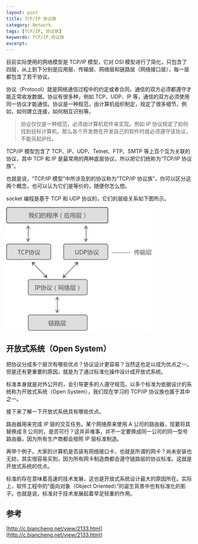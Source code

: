 ```yaml
---
layout: post
title: TCP/IP 协议族
category: Network
tags: [TCP/IP, 协议族]
keywords: TCP/IP,协议族
excerpt:
---
```


目前实际使用的网络模型是 TCP/IP 模型，它对 OSI 模型进行了简化，只包含了四层，从上到下分别是应用层、传输层、网络层和链路层（网络接口层），每一层都包含了若干协议。

协议（Protocol）就是网络通信过程中的约定或者合同，通信的双方必须都遵守才能正常收发数据。协议有很多种，例如 TCP、UDP、IP 等，通信的双方必须使用同一协议才能通信。协议是一种规范，由计算机组织制定，规定了很多细节，例如，如何建立连接，如何相互识别等。

> 协议仅仅是一种规范，必须由计算机软件来实现。例如 IP 协议规定了如何找到目标计算机，那么各个开发商在开发自己的软件时就必须遵守该协议，不能另起炉灶。

TCP/IP 模型包含了 TCP、IP、UDP、Telnet、FTP、SMTP 等上百个互为关联的协议，其中 TCP 和 IP 是最常用的两种底层协议，所以把它们统称为“TCP/IP 协议族”。

也就是说，“TCP/IP 模型”中所涉及到的协议称为“TCP/IP 协议族”，你可以区分这两个概念，也可以认为它们是等价的，随便你怎么想。

socket 编程是基于 TCP 和 UDP 协议的，它们的层级关系如下图所示。

![](/assets/images/2020/Network_Hierarchical_Relationship.gif)

## 开放式系统（Open System）

把协议分成多个层次有哪些优点？协议设计更容易？当然这也足以成为优点之一。但是还有更重要的原因，就是为了通过标准化操作设计成开放式系统。

标准本身就是对外公开的，会引导更多的人遵守规范。以多个标准为依据设计的系统称为开放式系统（Open System），我们现在学习的 TCP/IP 协议族也属于其中之一。

接下来了解一下开放式系统具有哪些优点。

路由器用来完成 IP 层的交互任务。某个网络原来使用 A 公司的路由器，现要将其替换成 B 公司的，是否可行？这并非难事，并不一定要换成同一公司的同一型号路由器，因为所有生产商都会按照 IP 层标准制造。

再举个例子。大家的计算机是否装有网络接口卡，也就是所谓的网卡？尚未安装也无妨，其实很容易买到，因为所有网卡制造商都会遵守链路层的协议标准。这就是开放式系统的优点。

标准的存在意味着高速的技术发展，这也是开放式系统设计最大的原因所在。实际上，软件工程中的“面向对象（Object Oriented）”的诞生背景中也有标准化的影子。也就是说，标准对于技术发展起着举足轻重的作用。

## 参考

[http://c.biancheng.net/view/2133.html](http://c.biancheng.net/view/2133.html)
